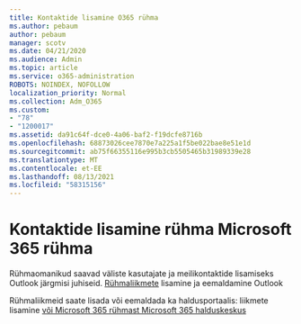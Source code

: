 ```yaml
---
title: Kontaktide lisamine O365 rühma
ms.author: pebaum
author: pebaum
manager: scotv
ms.date: 04/21/2020
ms.audience: Admin
ms.topic: article
ms.service: o365-administration
ROBOTS: NOINDEX, NOFOLLOW
localization_priority: Normal
ms.collection: Adm_O365
ms.custom:
- "78"
- "1200017"
ms.assetid: da91c64f-dce0-4a06-baf2-f19dcfe8716b
ms.openlocfilehash: 68873026cee7870e7a225a1f5be022bae8e51e1d
ms.sourcegitcommit: ab75f66355116e995b3cb5505465b31989339e28
ms.translationtype: MT
ms.contentlocale: et-EE
ms.lasthandoff: 08/13/2021
ms.locfileid: "58315156"
---
```

# <a name="add-contacts-to-a-microsoft-365-group"></a>Kontaktide lisamine rühma Microsoft 365 rühma

Rühmaomanikud saavad väliste kasutajate ja meilikontaktide lisamiseks Outlook järgmisi juhiseid. [Rühmaliikmete](https://support.office.com/article/3b650f4a-5c9b-4f94-a1bb-0cca4b1091de?wt.mc_id=add_contacts_group.aspx) lisamine ja eemaldamine Outlook
  
Rühmaliikmeid saate lisada või eemaldada ka haldusportaalis: liikmete lisamine [või Microsoft 365 rühmast Microsoft 365 halduskeskus](https://docs.microsoft.com/microsoft-365/admin/create-groups/add-or-remove-members-from-groups)